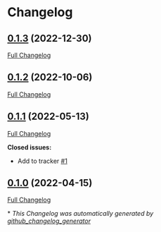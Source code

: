 # Changelog

## [0.1.3](https://github.com/buluma/ansible-role-eclipse/tree/0.1.3) (2022-12-30)

[Full Changelog](https://github.com/buluma/ansible-role-eclipse/compare/0.1.2...0.1.3)

## [0.1.2](https://github.com/buluma/ansible-role-eclipse/tree/0.1.2) (2022-10-06)

[Full Changelog](https://github.com/buluma/ansible-role-eclipse/compare/0.1.1...0.1.2)

## [0.1.1](https://github.com/buluma/ansible-role-eclipse/tree/0.1.1) (2022-05-13)

[Full Changelog](https://github.com/buluma/ansible-role-eclipse/compare/0.1.0...0.1.1)

**Closed issues:**

- Add to tracker [\#1](https://github.com/buluma/ansible-role-eclipse/issues/1)

## [0.1.0](https://github.com/buluma/ansible-role-eclipse/tree/0.1.0) (2022-04-15)

[Full Changelog](https://github.com/buluma/ansible-role-eclipse/compare/5ec96d5a8929a3c5c9fd42355c0b112a160a575e...0.1.0)



\* *This Changelog was automatically generated by [github_changelog_generator](https://github.com/github-changelog-generator/github-changelog-generator)*
